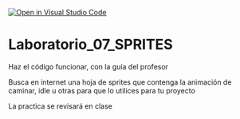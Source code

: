 [![Open in Visual Studio Code](https://classroom.github.com/assets/open-in-vscode-718a45dd9cf7e7f842a935f5ebbe5719a5e09af4491e668f4dbf3b35d5cca122.svg)](https://classroom.github.com/online_ide?assignment_repo_id=10925678&assignment_repo_type=AssignmentRepo)
# Laboratorio_07_SPRITES

Haz el código funcionar, con la guía del profesor

Busca en internet una hoja de sprites que contenga la animación de caminar, idle u otras para que lo utilices para tu proyecto

La practica se revisará en clase
